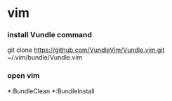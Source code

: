 # vim

### install Vundle command
git clone https://github.com/VundleVim/Vundle.vim.git ~/.vim/bundle/Vundle.vim

### open vim
*:BundleClean
*:BundleInstall
